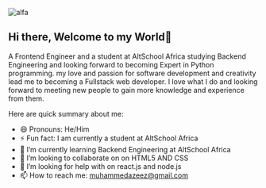 ![alfa](https://github.com/Azford0942/Azford0942/assets/170761705/ab32a3d7-58eb-461f-8db2-671ca2b0b68d)
## Hi there, Welcome to my World👋
A Frontend Engineer and a student at AltSchool Africa studying Backend Engineering and looking forward to becoming Expert in Python programming. my love and passion for software development and creativity lead me to becoming a Fullstack web developer. I love what I do and looking forward to meeting new people to gain more knowledge and experience from them.

Here are quick summary about me:
- 😄 Pronouns: He/Him
- ⚡ Fun fact: I am currently a student at AltSchool Africa
- 🌱 I’m currently learning Backend Engineering at AltSchool Africa
- 👯 I’m looking to collaborate on on HTML5 AND CSS
- 🤔 I’m looking for help with on react.js and node.js
- 📫 How to reach me: muhammedazeez@gmail.com

<!--
**Azford0942/Azford0942** is a ✨ _special_ ✨ repository because its `README.md` (this file) appears on your GitHub profile.

Here are some ideas to get you started:

- 🔭 I’m currently working on ...
- 🌱 I’m currently learning ...
- 👯 I’m looking to collaborate on ...
- 🤔 I’m looking for help with ...
- 💬 Ask me about ...
- 📫 How to reach me: ...
- 😄 Pronouns: ...
- ⚡ Fun fact: ...
-->
